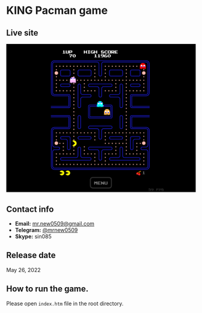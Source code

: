# KING Pacman game

## Live site
[![Live site](live-site.png)](https://p2e.kingpacktoken.com)

## Contact info
- **Email:** mr.new0509@gmail.com
- **Telegram:** [@mrnew0509](https://t.me/mrnew0509)
- **Skype:** sin085


## Release date
May 26, 2022

## How to run the game.
Please open `index.htm` file in the root directory.
